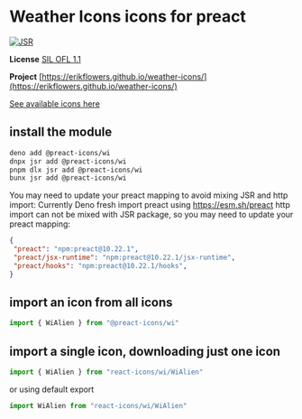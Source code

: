 # Weather Icons icons for preact

[![JSR](https://jsr.io/badges/@preact-icons/wi)](https://jsr.io/@preact-icons/wi)

**License** [SIL OFL 1.1](http://scripts.sil.org/OFL)

**Project** [https://erikflowers.github.io/weather-icons/](https://erikflowers.github.io/weather-icons/)

[See available icons here](https://react-icons.deno.dev/wi)

## install the module

```bash
deno add @preact-icons/wi
dnpx jsr add @preact-icons/wi
pnpm dlx jsr add @preact-icons/wi
bunx jsr add @preact-icons/wi
```

You may need to update your preact mapping to avoid mixing JSR and http import:
Currently Deno fresh import preact using https://esm.sh/preact http import can not be mixed with JSR package, so you may need to update your preact mapping:
```json
{
 "preact": "npm:preact@10.22.1",
 "preact/jsx-runtime": "npm:preact@10.22.1/jsx-runtime",
 "preact/hooks": "npm:preact@10.22.1/hooks",
}
```

## import an icon from all icons

```ts
import { WiAlien } from "@preact-icons/wi"
```

## import a single icon, downloading just one icon

```ts
import { WiAlien } from "react-icons/wi/WiAlien"
```

or using default export

```ts
import WiAlien from "react-icons/wi/WiAlien"
```
